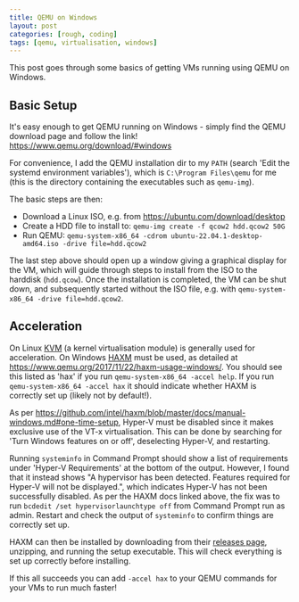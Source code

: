 ```yaml
---
title: QEMU on Windows
layout: post
categories: [rough, coding]
tags: [qemu, virtualisation, windows]
---
```


This post goes through some basics of getting VMs running using QEMU on Windows.

## Basic Setup

It's easy enough to get QEMU running on Windows - simply find the QEMU download page and follow the link!
<https://www.qemu.org/download/#windows>

For convenience, I add the QEMU installation dir to my `PATH` (search 'Edit the systemd environment variables'), which is `C:\Program Files\qemu` for me (this is the directory containing the executables such as `qemu-img`).

The basic steps are then:
- Download a Linux ISO, e.g. from <https://ubuntu.com/download/desktop>
- Create a HDD file to install to: `qemu-img create -f qcow2 hdd.qcow2 50G`
- Run QEMU: `qemu-system-x86_64 -cdrom ubuntu-22.04.1-desktop-amd64.iso -drive file=hdd.qcow2`

The last step above should open up a window giving a graphical display for the VM, which will guide through steps to install from the ISO to the harddisk (`hdd.qcow`).
Once the installation is completed, the VM can be shut down, and subsequently started without the ISO file, e.g. with `qemu-system-x86_64 -drive file=hdd.qcow2`.


## Acceleration

On Linux [KVM](https://www.linux-kvm.org/) (a kernel virtualisation module) is generally used for acceleration.
On Windows [HAXM](https://github.com/intel/haxm/) must be used, as detailed at <https://www.qemu.org/2017/11/22/haxm-usage-windows/>.
You should see this listed as 'hax' if you run `qemu-system-x86_64 -accel help`.
If you run `qemu-system-x86_64 -accel hax` it should indicate whether HAXM is correctly set up (likely not by default!).

As per <https://github.com/intel/haxm/blob/master/docs/manual-windows.md#one-time-setup>, Hyper-V must be disabled since it makes exclusive use of the VT-x virtualisation.
This can be done by searching for 'Turn Windows features on or off', deselecting Hyper-V, and restarting.

Running `systeminfo` in Command Prompt should show a list of requirements under 'Hyper-V Requirements' at the bottom of the output.
However, I found that it instead shows "A hypervisor has been detected. Features required for Hyper-V will not be displayed.", which indicates Hyper-V has not been successfully disabled.
As per the HAXM docs linked above, the fix was to run `bcdedit /set hypervisorlaunchtype off` from Command Prompt run as admin.
Restart and check the output of `systeminfo` to confirm things are correctly set up.

HAXM can then be installed by downloading from their [releases page](https://github.com/intel/haxm/releases), unzipping, and running the setup executable.
This will check everything is set up correctly before installing.

If this all succeeds you can add `-accel hax` to your QEMU commands for your VMs to run much faster!

